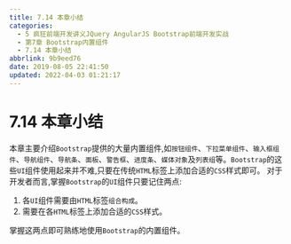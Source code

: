 ```yaml
---
title: 7.14 本章小结
categories: 
  - 5 疯狂前端开发讲义JQuery AngularJS Bootstrap前端开发实战
  - 第7章 Bootstrap内置组件
  - 7.14 本章小结
abbrlink: 9b9eed76
date: 2019-08-05 22:41:50
updated: 2022-04-03 01:21:17
---
```

# 7.14 本章小结 #
本章主要介绍`Bootstrap`提供的大量内置组件,如`按钮组件`、`下拉菜单组件`、`输入框组件`、`导航组件`、`导航条`、`面板`、`警告框`、`进度条`、`媒体对象`及`列表组`等。`Bootstrap`的这些`UI`组件使用起来并不难,只要在传统`HTML`标签上添加合适的`CSS`样式即可。
对于开发者而言,掌握`Bootstrap`的`UI`组件只要记住两点:
1. 各`UI`组件需要由`HTML`标签`组合构成`。
2. 需要在各`HTML`标签上添加合适的`CSS`样式。

掌握这两点即可熟练地使用`Bootstrap`的内置组件。


